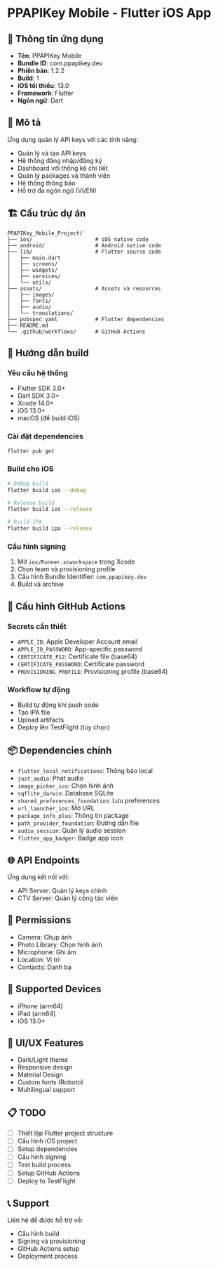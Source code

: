 # PPAPIKey Mobile - Flutter iOS App

## 📱 Thông tin ứng dụng
- **Tên**: PPAPIKey Mobile
- **Bundle ID**: com.ppapikey.dev
- **Phiên bản**: 1.2.2
- **Build**: 1
- **iOS tối thiểu**: 13.0
- **Framework**: Flutter
- **Ngôn ngữ**: Dart

## 🎯 Mô tả
Ứng dụng quản lý API keys với các tính năng:
- Quản lý và tạo API keys
- Hệ thống đăng nhập/đăng ký
- Dashboard với thống kê chi tiết
- Quản lý packages và thành viên
- Hệ thống thông báo
- Hỗ trợ đa ngôn ngữ (VI/EN)

## 🏗️ Cấu trúc dự án
```
PPAPIKey_Mobile_Project/
├── ios/                    # iOS native code
├── android/                # Android native code  
├── lib/                    # Flutter source code
│   ├── main.dart
│   ├── screens/
│   ├── widgets/
│   ├── services/
│   └── utils/
├── assets/                 # Assets và resources
│   ├── images/
│   ├── fonts/
│   ├── audio/
│   └── translations/
├── pubspec.yaml            # Flutter dependencies
├── README.md
└── .github/workflows/      # GitHub Actions
```

## 🚀 Hướng dẫn build

### Yêu cầu hệ thống
- Flutter SDK 3.0+
- Dart SDK 3.0+
- Xcode 14.0+
- iOS 13.0+
- macOS (để build iOS)

### Cài đặt dependencies
```bash
flutter pub get
```

### Build cho iOS
```bash
# Debug build
flutter build ios --debug

# Release build
flutter build ios --release

# Build IPA
flutter build ipa --release
```

### Cấu hình signing
1. Mở `ios/Runner.xcworkspace` trong Xcode
2. Chọn team và provisioning profile
3. Cấu hình Bundle Identifier: `com.ppapikey.dev`
4. Build và archive

## 🔧 Cấu hình GitHub Actions

### Secrets cần thiết
- `APPLE_ID`: Apple Developer Account email
- `APPLE_ID_PASSWORD`: App-specific password
- `CERTIFICATE_P12`: Certificate file (base64)
- `CERTIFICATE_PASSWORD`: Certificate password
- `PROVISIONING_PROFILE`: Provisioning profile (base64)

### Workflow tự động
- Build tự động khi push code
- Tạo IPA file
- Upload artifacts
- Deploy lên TestFlight (tùy chọn)

## 📦 Dependencies chính
- `flutter_local_notifications`: Thông báo local
- `just_audio`: Phát audio
- `image_picker_ios`: Chọn hình ảnh
- `sqflite_darwin`: Database SQLite
- `shared_preferences_foundation`: Lưu preferences
- `url_launcher_ios`: Mở URL
- `package_info_plus`: Thông tin package
- `path_provider_foundation`: Đường dẫn file
- `audio_session`: Quản lý audio session
- `flutter_app_badger`: Badge app icon

## 🌐 API Endpoints
Ứng dụng kết nối với:
- API Server: Quản lý keys chính
- CTV Server: Quản lý cộng tác viên

## 🔐 Permissions
- Camera: Chụp ảnh
- Photo Library: Chọn hình ảnh
- Microphone: Ghi âm
- Location: Vị trí
- Contacts: Danh bạ

## 📱 Supported Devices
- iPhone (arm64)
- iPad (arm64)
- iOS 13.0+

## 🎨 UI/UX Features
- Dark/Light theme
- Responsive design
- Material Design
- Custom fonts (Roboto)
- Multilingual support

## 📋 TODO
- [ ] Thiết lập Flutter project structure
- [ ] Cấu hình iOS project
- [ ] Setup dependencies
- [ ] Cấu hình signing
- [ ] Test build process
- [ ] Setup GitHub Actions
- [ ] Deploy to TestFlight

## 📞 Support
Liên hệ để được hỗ trợ về:
- Cấu hình build
- Signing và provisioning
- GitHub Actions setup
- Deployment process
